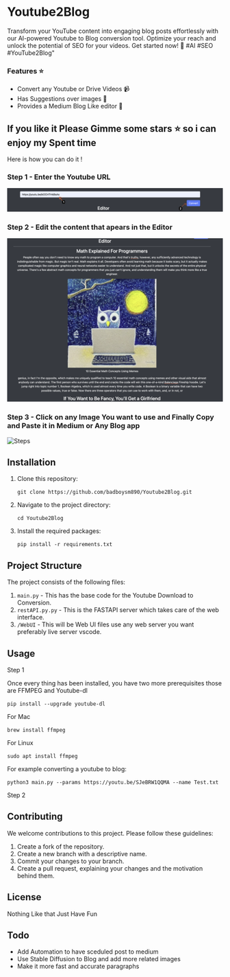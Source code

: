 # Youtube2Blog

Transform your YouTube content into engaging blog posts effortlessly with our AI-powered Youtube to Blog conversion tool. Optimize your reach and unlock the potential of SEO for your videos. Get started now! 🚀 #AI #SEO #YouTube2Blog"

### Features ⭐️

- Convert any Youtube or Drive Videos 📹
- Has Suggestions over images 🌠
- Provides a Medium Blog Like editor 📝

## If you like it Please Gimme some stars ⭐️ so i can enjoy my Spent time

Here is how you can do it !

### Step 1 - Enter the Youtube URL

![Steps](https://github.com/badboysm890/Youtube2Blog/raw/main/assets/steps.png "Steps")

### Step 2 - Edit the content that apears in the Editor

![Steps](https://github.com/badboysm890/Youtube2Blog/raw/main/assets/steps2.png "Steps")

### Step 3 - Click on any Image You want to use and Finally Copy and Paste it in Medium or Any Blog app

![Steps](https://github.com/badboysm890/Youtube2Blog/raw/main/assets/savedImages.png "Steps")

## Installation

1. Clone this repository:

   ```
   git clone https://github.com/badboysm890/Youtube2Blog.git
   ```

2. Navigate to the project directory:

   ```
   cd Youtube2Blog
   ```

3. Install the required packages:

   ```
   pip install -r requirements.txt
   ```

## Project Structure

The project consists of the following files:

1. `main.py` - This has the base code for the Youtube Download to Conversion.
2. `restAPI.py.py` - This is the FASTAPI server which takes care of the web interface.
3. `/WebUI` - This will be Web UI files use any web server you want preferably live server vscode.

## Usage

Step 1

Once every thing has been installed, you have two more prerequisites those are FFMPEG and Youtube-dl

```
pip install --upgrade youtube-dl
```

For Mac
```
brew install ffmpeg
```

For Linux
```
sudo apt install ffmpeg
```

For example converting a youtube to blog:
```
python3 main.py --params https://youtu.be/SJeBRW1QQMA --name Test.txt
```


Step 2


## Contributing

We welcome contributions to this project. Please follow these guidelines:

1. Create a fork of the repository.
2. Create a new branch with a descriptive name.
3. Commit your changes to your branch.
4. Create a pull request, explaining your changes and the motivation behind them.

## License

Nothing Like that Just Have Fun

## Todo

- Add Automation to have sceduled post to medium
- Use Stable Diffusion to Blog and add more related images
- Make it more fast and accurate paragraphs
